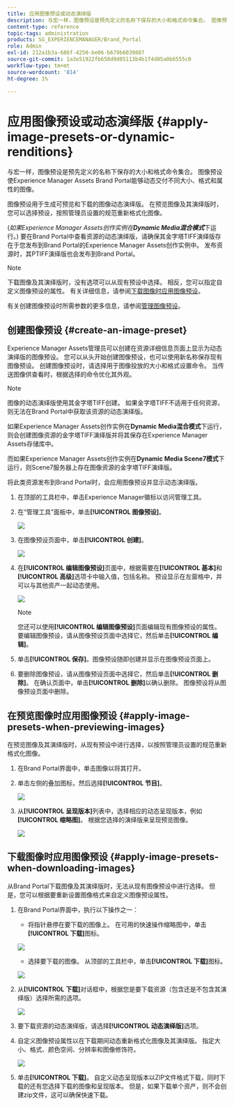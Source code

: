 ```yaml
---
title: 应用图像预设或动态演绎版
description: 与宏一样，图像预设是预先定义的名称下保存的大小和格式命令集合。 图像预设使Experience Manager Assets Brand Portal能够动态交付不同大小、格式和属性的图像。
content-type: reference
topic-tags: administration
products: SG_EXPERIENCEMANAGER/Brand_Portal
role: Admin
exl-id: 212a1b3a-686f-4250-be06-b679b6039887
source-git-commit: 1a3e51922fb658d9d05113b4b1f4d05a0b6555c0
workflow-type: tm+mt
source-wordcount: '814'
ht-degree: 1%

---
```


# 应用图像预设或动态演绎版 {#apply-image-presets-or-dynamic-renditions}

与宏一样，图像预设是预先定义的名称下保存的大小和格式命令集合。 图像预设使Experience Manager Assets Brand Portal能够动态交付不同大小、格式和属性的图像。

图像预设用于生成可预览和下载的图像动态演绎版。 在预览图像及其演绎版时，您可以选择预设，按照管理员设置的规范重新格式化图像。

(*如果Experience Manager Assets创作实例在&#x200B;**Dynamic Media混合模式***下运行。) 要在Brand Portal中查看资源的动态演绎版，请确保其金字塔TIFF演绎版存在于您发布到Brand Portal的Experience Manager Assets创作实例中。 发布资源时，其PTIFF演绎版也会发布到Brand Portal。

>[!NOTE]
>
>下载图像及其演绎版时，没有选项可以从现有预设中选择。 相反，您可以指定自定义图像预设的属性。 有关详细信息，请参阅[下载图像时应用图像预设](../using/brand-portal-image-presets.md#main-pars-text-1403412644)。


有关创建图像预设时所需参数的更多信息，请参阅[管理图像预设](../using/brand-portal-image-presets.md)。

## 创建图像预设 {#create-an-image-preset}

Experience Manager Assets管理员可以创建在资源详细信息页面上显示为动态演绎版的图像预设。 您可以从头开始创建图像预设，也可以使用新名称保存现有图像预设。 创建图像预设时，请选择用于图像投放的大小和格式设置命令。 当传送图像供查看时，根据选择的命令优化其外观。

>[!NOTE]
>
>图像的动态演绎版使用其金字塔TIFF创建。 如果金字塔TIFF不适用于任何资源，则无法在Brand Portal中获取该资源的动态演绎版。
>
>如果Experience Manager Assets创作实例在&#x200B;**Dynamic Media混合模式**&#x200B;下运行，则会创建图像资源的金字塔TIFF演绎版并将其保存在Experience Manager Assets存储库中。
>
>而如果Experience Manager Assets创作实例在&#x200B;**Dynamic Media Scene7模式**&#x200B;下运行，则Scene7服务器上存在图像资源的金字塔TIFF演绎版。
>
>将此类资源发布到Brand Portal时，会应用图像预设并显示动态演绎版。


1. 在顶部的工具栏中，单击Experience Manager徽标以访问管理工具。

1. 在“管理工具”面板中，单击&#x200B;**[!UICONTROL 图像预设]**。

   ![](assets/admin-tools-panel-4.png)

1. 在图像预设页面中，单击&#x200B;**[!UICONTROL 创建]**。

   ![](assets/image_preset_homepage.png)

1. 在&#x200B;**[!UICONTROL 编辑图像预设]**&#x200B;页面中，根据需要在&#x200B;**[!UICONTROL 基本]**&#x200B;和&#x200B;**[!UICONTROL 高级]**&#x200B;选项卡中输入值，包括名称。 预设显示在左窗格中，并可以与其他资产一起动态使用。

   ![](assets/image_preset_create.png)

   >[!NOTE]
   >
   >您还可以使用&#x200B;**[!UICONTROL 编辑图像预设]**&#x200B;页面编辑现有图像预设的属性。 要编辑图像预设，请从图像预设页面中选择它，然后单击&#x200B;**[!UICONTROL 编辑]**。

1. 单击&#x200B;**[!UICONTROL 保存]**。图像预设随即创建并显示在图像预设页面上。
1. 要删除图像预设，请从图像预设页面中选择它，然后单击&#x200B;**[!UICONTROL 删除]**。 在确认页面中，单击&#x200B;**[!UICONTROL 删除]**&#x200B;以确认删除。 图像预设将从图像预设页面中删除。

## 在预览图像时应用图像预设 {#apply-image-presets-when-previewing-images}

在预览图像及其演绎版时，从现有预设中进行选择，以按照管理员设置的规范重新格式化图像。

1. 在Brand Portal界面中，单击图像以将其打开。
1. 单击左侧的叠加图标，然后选择&#x200B;**[!UICONTROL 节目]**。

   ![](assets/image-preset-previewrenditions.png)

1. 从&#x200B;**[!UICONTROL 呈现版本]**&#x200B;列表中，选择相应的动态呈现版本，例如&#x200B;**[!UICONTROL 缩略图]**。 根据您选择的演绎版来呈现预览图像。

   ![](assets/image-preset-previewrenditionthumbnail.png)

## 下载图像时应用图像预设 {#apply-image-presets-when-downloading-images}

从Brand Portal下载图像及其演绎版时，无法从现有图像预设中进行选择。 但是，您可以根据要重新设置图像格式来自定义图像预设属性。

1. 在Brand Portal界面中，执行以下操作之一：

   * 将指针悬停在要下载的图像上。 在可用的快速操作缩略图中，单击&#x200B;**[!UICONTROL 下载]**&#x200B;图标。

   ![](assets/downloadsingleasset.png)

   * 选择要下载的图像。 从顶部的工具栏中，单击&#x200B;**[!UICONTROL 下载]**&#x200B;图标。

   ![](assets/downloadassets.png)

1. 从&#x200B;**[!UICONTROL 下载]**&#x200B;对话框中，根据您是要下载资源（包含还是不包含其演绎版）选择所需的选项。

   ![](assets/donload-assets-dialog.png)

1. 要下载资源的动态演绎版，请选择&#x200B;**[!UICONTROL 动态演绎版]**&#x200B;选项。
1. 自定义图像预设属性以在下载期间动态重新格式化图像及其演绎版。 指定大小、格式、颜色空间、分辨率和图像修饰符。

   ![](assets/dynamicrenditions.png)

1. 单击&#x200B;**[!UICONTROL 下载]**。 自定义动态呈现版本以ZIP文件格式下载，同时下载的还有您选择下载的图像和呈现版本。 但是，如果下载单个资产，则不会创建zip文件，这可以确保快速下载。
